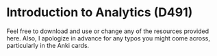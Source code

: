 # Introduction to Analytics (D491)

Feel free to download and use or change any of the resources provided here. Also, I apologize in advance for any typos you might come across, particularly in the Anki cards.